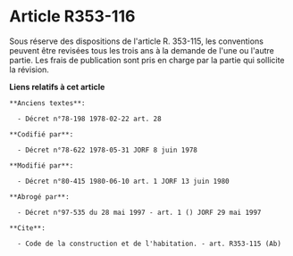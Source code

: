 # Article R353-116

Sous réserve des dispositions de l'article R. 353-115, les conventions peuvent être revisées tous les trois ans à la demande
de l'une ou l'autre partie. Les frais de publication sont pris en charge par la partie qui sollicite la révision.

**Liens relatifs à cet article**

	**Anciens textes**:

	  - Décret n°78-198 1978-02-22 art. 28

	**Codifié par**:

	  - Décret n°78-622 1978-05-31 JORF 8 juin 1978

	**Modifié par**:

	  - Décret n°80-415 1980-06-10 art. 1 JORF 13 juin 1980

	**Abrogé par**:

	  - Décret n°97-535 du 28 mai 1997 - art. 1 () JORF 29 mai 1997

	**Cite**:

	  - Code de la construction et de l'habitation. - art. R353-115 (Ab)
